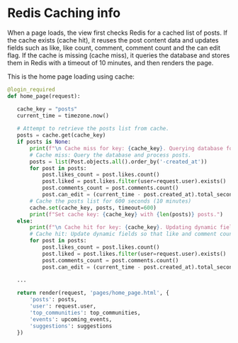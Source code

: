 # Redis Caching info



 When a page loads, the view first checks Redis for a cached list of posts. If the cache exists (cache hit), it reuses the post content data and updates  fields such as like, like count, comment, comment count and the can edit flag. If the cache is missing (cache miss), it queries the database and stores them in Redis with a timeout of 10 minutes, and then renders the page.

 This is the home page loading using cache:

 ```python 
 @login_required
def home_page(request):

    cache_key = "posts"
    current_time = timezone.now()
    
    # Attempt to retrieve the posts list from cache.
    posts = cache.get(cache_key)
    if posts is None:
        print(f"\n Cache miss for key: {cache_key}. Querying database for posts.")
        # Cache miss: Query the database and process posts.
        posts = list(Post.objects.all().order_by('-created_at'))
        for post in posts:
            post.likes_count = post.likes.count()
            post.liked = post.likes.filter(user=request.user).exists()
            post.comments_count = post.comments.count()
            post.can_edit = (current_time - post.created_at).total_seconds() <= 30 * 60
        # Cache the posts list for 600 seconds (10 minutes)
        cache.set(cache_key, posts, timeout=600)
        print(f"Set cache key: {cache_key} with {len(posts)} posts.")
    else:
        print(f"\n Cache hit for key: {cache_key}. Updating dynamic fields for {len(posts)} posts.")
        # Cache hit: Update dynamic fields so that like and comment counts are current.
        for post in posts:
            post.likes_count = post.likes.count()
            post.liked = post.likes.filter(user=request.user).exists()
            post.comments_count = post.comments.count()
            post.can_edit = (current_time - post.created_at).total_seconds() <= 30 * 60

    ... 
                    
    return render(request, 'pages/home_page.html', {
        'posts': posts,
        'user': request.user,
        'top_communities': top_communities,
        'events': upcoming_events,
        'suggestions': suggestions
    })
 ```